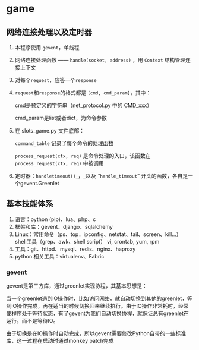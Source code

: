 # game

## 网络连接处理以及定时器

1. 本程序使用 `gevent`，单线程
2. 网络连接处理函数 —— `handle(socket, address)` ，用 `Context` 结构管理连接上下文
3. 对每个`request`，应答一个`response`
4. `request`和`response`的格式都是 `[cmd, cmd_param]`，其中：

   cmd是预定义的字符串（net\_protocol.py 中的 CMD\_xxx）

   cmd\_param是list或者dict，为命令参数

5. 在 slots\_game.py 文件底部：

   `command_table` 记录了每个命令的处理函数

   `process_request(ctx, req)` 是命令处理的入口，该函数在 `process_request(ctx, req)` 中被调用

6. 定时器：`handletimeout()`_，_以及 _“_`handle_timeout`” 开头的函数，各自是一个gevent.Greenlet

## 基本技能体系

1. 语言：python \(pip\)、lua、php、c
2. 框架和库：gevent、django、sqlalchemy
3. Linux：常用命令（ps、top，ipconfig、netstat、tail、screen、kill...） shell工具（grep、awk、shell script） vi, crontab, yum, rpm
4. 工具：git、httpd、mysql、redis、nginx、haproxy
5. python 相关工具：virtualenv、Fabric

### gevent

gevent是第三方库，通过greenlet实现协程，其基本思想是：

当一个greenlet遇到IO操作时，比如访问网络，就自动切换到其他的greenlet，等到IO操作完成，再在适当的时候切换回来继续执行。由于IO操作非常耗时，经常使程序处于等待状态，有了gevent为我们自动切换协程，就保证总有greenlet在运行，而不是等待IO。

由于切换是在IO操作时自动完成，所以gevent需要修改Python自带的一些标准库，这一过程在启动时通过monkey patch完成


